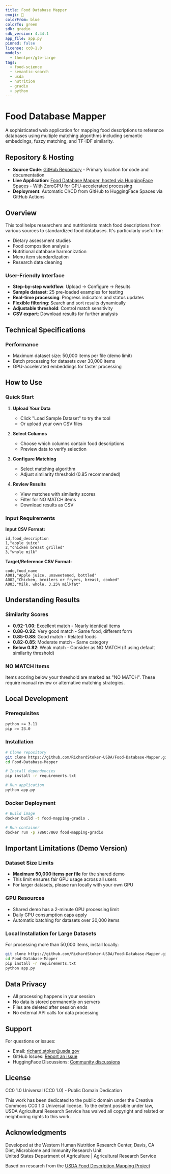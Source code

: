 ```yaml
---
title: Food Database Mapper
emoji: 🥗
colorFrom: blue
colorTo: green
sdk: gradio
sdk_version: 4.44.1
app_file: app.py
pinned: false
license: cc0-1.0
models:
  - thenlper/gte-large
tags:
  - food-science
  - semantic-search
  - usda
  - nutrition
  - gradio
  - python
---
```


# Food Database Mapper

A sophisticated web application for mapping food descriptions to reference databases using multiple matching algorithms including semantic embeddings, fuzzy matching, and TF-IDF similarity.

## Repository & Hosting

- **Source Code**: <a href="https://github.com/RichardStoker-USDA/Food-Database-Mapper" target="_blank">GitHub Repository</a> - Primary location for code and documentation
- **Live Application**: <a href="https://huggingface.co/spaces/richtext/Food-Database-Mapper" target="_blank">Food Database Mapper, hosted via HuggingFace Spaces</a> - With ZeroGPU for GPU-accelerated processing
- **Deployment**: Automatic CI/CD from GitHub to HuggingFace Spaces via GitHub Actions

## Overview

This tool helps researchers and nutritionists match food descriptions from various sources to standardized food databases. It's particularly useful for:

- Dietary assessment studies
- Food composition analysis  
- Nutritional database harmonization
- Menu item standardization
- Research data cleaning

### User-Friendly Interface

- **Step-by-step workflow**: Upload → Configure → Results
- **Sample dataset**: 25 pre-loaded examples for testing
- **Real-time processing**: Progress indicators and status updates
- **Flexible filtering**: Search and sort results dynamically
- **Adjustable threshold**: Control match sensitivity
- **CSV export**: Download results for further analysis

## Technical Specifications

### Performance
- Maximum dataset size: 50,000 items per file (demo limit)
- Batch processing for datasets over 30,000 items
- GPU-accelerated embeddings for faster processing

## How to Use

### Quick Start

1. **Upload Your Data**
   - Click "Load Sample Dataset" to try the tool
   - Or upload your own CSV files

2. **Select Columns**
   - Choose which columns contain food descriptions
   - Preview data to verify selection

3. **Configure Matching**
   - Select matching algorithm
   - Adjust similarity threshold (0.85 recommended)

4. **Review Results**
   - View matches with similarity scores
   - Filter for NO MATCH items
   - Download results as CSV

### Input Requirements

**Input CSV Format:**
```csv
id,food_description
1,"apple juice"
2,"chicken breast grilled"
3,"whole milk"
```

**Target/Reference CSV Format:**
```csv
code,food_name
A001,"Apple juice, unsweetened, bottled"
A002,"Chicken, broilers or fryers, breast, cooked"
A003,"Milk, whole, 3.25% milkfat"
```

## Understanding Results

### Similarity Scores

- **0.92-1.00**: Excellent match - Nearly identical items
- **0.88-0.92**: Very good match - Same food, different form
- **0.85-0.88**: Good match - Related foods
- **0.82-0.85**: Moderate match - Same category
- **Below 0.82**: Weak match - Consider as NO MATCH (if using default similarity threshold)

### NO MATCH Items

Items scoring below your threshold are marked as "NO MATCH". These require manual review or alternative matching strategies.

## Local Development

### Prerequisites

```bash
python >= 3.11
pip >= 23.0
```

### Installation

```bash
# Clone repository  
git clone https://github.com/RichardStoker-USDA/Food-Database-Mapper.git
cd Food-Database-Mapper

# Install dependencies
pip install -r requirements.txt

# Run application
python app.py
```

### Docker Deployment

```bash
# Build image
docker build -t food-mapping-gradio .

# Run container
docker run -p 7860:7860 food-mapping-gradio
```

## Important Limitations (Demo Version)

### Dataset Size Limits
- **Maximum 50,000 items per file** for the shared demo
- This limit ensures fair GPU usage across all users
- For larger datasets, please run locally with your own GPU

### GPU Resources
- Shared demo has a 2-minute GPU processing limit
- Daily GPU consumption caps apply
- Automatic batching for datasets over 30,000 items

### Local Installation for Large Datasets
For processing more than 50,000 items, install locally:
```bash
git clone https://github.com/RichardStoker-USDA/Food-Database-Mapper.git
cd Food-Database-Mapper
pip install -r requirements.txt
python app.py
```

## Data Privacy

- All processing happens in your session
- No data is stored permanently on servers
- Files are deleted after session ends
- No external API calls for data processing


## Support

For questions or issues:
- Email: richard.stoker@usda.gov
- GitHub Issues: [Report an issue](https://github.com/RichardStoker-USDA/Food-Database-Mapper/issues)
- HuggingFace Discussions: [Community discussions](https://huggingface.co/spaces/richtext/Food-Database-Mapper/discussions)

## License

CC0 1.0 Universal (CC0 1.0) - Public Domain Dedication

This work has been dedicated to the public domain under the Creative Commons CC0 1.0 Universal license. To the extent possible under law, USDA Agricultural Research Service has waived all copyright and related or neighboring rights to this work.

## Acknowledgments

Developed at the Western Human Nutrition Research Center, Davis, CA  
Diet, Microbiome and Immunity Research Unit  
United States Department of Agriculture | Agricultural Research Service

Based on research from the [USDA Food Description Mapping Project](https://github.com/mike-str/USDA-Food-Description-Mapping)
